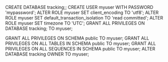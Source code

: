 CREATE DATABASE tracking;;
CREATE USER myuser WITH PASSWORD 'mypassword';
ALTER ROLE myuser SET client_encoding TO 'utf8';
ALTER ROLE myuser SET default_transaction_isolation TO 'read committed';
ALTER ROLE myuser SET timezone TO 'UTC';
GRANT ALL PRIVILEGES ON DATABASE tracking; TO myuser;


GRANT ALL PRIVILEGES ON SCHEMA public TO myuser;
GRANT ALL PRIVILEGES ON ALL TABLES IN SCHEMA public TO myuser;
GRANT ALL PRIVILEGES ON ALL SEQUENCES IN SCHEMA public TO myuser;
ALTER DATABASE tracking OWNER TO myuser; 